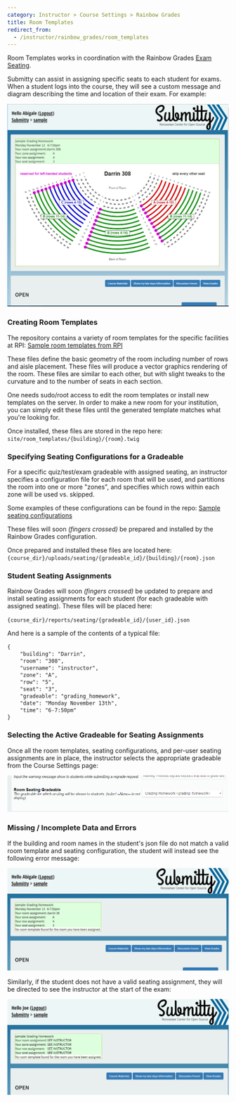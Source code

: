 ```yaml
---
category: Instructor > Course Settings > Rainbow Grades
title: Room Templates
redirect_from:
  - /instructor/rainbow_grades/room_templates
---
```



Room Templates works in coordination with the Rainbow Grades
[Exam Seating](/instructor/rainbow_grades/exam_customization).


Submitty can assist in assigning specific seats to each student for
exams.  When a student logs into the course, they will see a custom
message and diagram describing the time and location of their
exam.  For example:

![](/images/room_templates_nav_page.png)


### Creating Room Templates

The repository contains a variety of room templates for the specific facilities at RPI:
[Sample room templates from RPI](https://github.com/Submitty/Submitty/tree/master/site/room_templates)

These files define the basic geometry of the room including number of
rows and aisle placement.  These files will produce a vector graphics
rendering of the room.  These files are similar to each other, but
with slight tweaks to the curvature and to the number of seats in each
section.

One needs sudo/root access to edit the room templates or install new
templates on the server.  In order to make a new room for your
institution, you can simply edit these files until the generated
template matches what you're looking for.

Once installed, these files are stored in the repo here:
`site/room_templates/{building}/{room}.twig`




### Specifying Seating Configurations for a Gradeable

For a specific quiz/test/exam gradeable with assigned seating, an
instructor specifies a configuration file for each room that will be
used, and partitions the room into one or more "zones", and specifies
which rows within each zone will be used vs. skipped.  

Some examples of these configurations can be found in the repo:
[Sample seating
configurations](https://github.com/Submitty/Submitty/tree/master/sample_files/seating_configs)

These files will soon _(fingers crossed)_ be prepared and installed
by the Rainbow Grades configuration.

Once prepared and installed these files are located here:
`{course_dir}/uploads/seating/{gradeable_id}/{building}/{room}.json`



### Student Seating Assignments

Rainbow Grades will soon _(fingers crossed)_ be updated to prepare and
install seating assignments for each student (for each gradeable with
assigned seating).  These files will be placed here:

`{course_dir}/reports/seating/{gradeable_id}/{user_id}.json`

And here is a sample of the contents of a typical file:

```
{
    "building": "Darrin",
    "room": "308",
    "username": "instructor",
    "zone": "A",
    "row": "5",
    "seat": "3",
    "gradeable": "grading_homework",
    "date": "Monday November 13th",
    "time": "6-7:50pm"
}

```


### Selecting the Active Gradeable for Seating Assignments

Once all the room templates, seating configurations, and per-user
seating assignments are in place, the instructor selects the
appropriate gradeable from the Course Settings page:

![](/images/room_templates_course_settings.png)



### Missing / Incomplete Data and Errors

If the building and room names in the student's json file do not match
a valid room template and seating configuration, the student will
instead see the following error message:

![](/images/room_templates_nav_page_no_template.png)


Similarly, if the student does not have a valid seating assignment,
they will be directed to see the instructor at the start of the exam:

![](/images/room_templates_nav_page_no_report.png)
